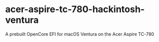 # acer-aspire-tc-780-hackintosh-ventura
 A prebuilt OpenCore EFI for macOS Ventura on the Acer Aspire TC-780
